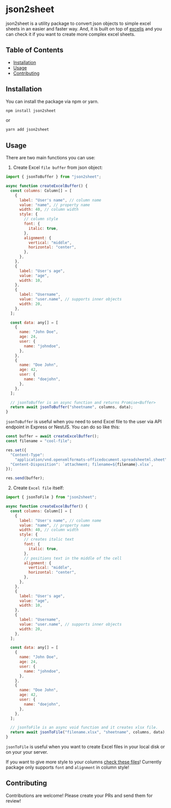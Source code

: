 # json2sheet

json2sheet is a utility package to convert json objects to simple excel sheets in an easier and faster way. And, it is built on top of [exceljs](https://www.npmjs.com/package/exceljs) and you can check it if you want to create more complex excel sheets.

## Table of Contents

- [Installation](#installation)
- [Usage](#usage)
- [Contributing](#contributing)

## Installation

You can install the package via npm or yarn.

```bash
npm install json2sheet
```

or

```bash
yarn add json2sheet
```

## Usage

There are two main functions you can use:

1. Create Excel `file buffer` from json object:

```javascript
import { jsonToBuffer } from "json2sheet";

async function createExcelBuffer() {
  const columns: Column[] = [
    {
      label: "User's name", // column name
      value: "name", // property name
      width: 40, // column width
      style: {
        // column style
        font: {
          italic: true,
        },
        alignment: {
          vertical: "middle",
          horizontal: "center",
        },
      },
    },
    {
      label: "User's age",
      value: "age",
      width: 10,
    },
    {
      label: "Username",
      value: "user.name", // supports inner objects
      width: 20,
    },
  ];

  const data: any[] = [
    {
      name: "John Doe",
      age: 24,
      user: {
        name: "johndoe",
      },
    },
    {
      name: "Doe John",
      age: 42,
      user: {
        name: "doejohn",
      },
    },
  ];

  // jsonToBuffer is an async function and returns Promise<Buffer>
  return await jsonToBuffer("sheetname", columns, data);
}
```

`jsonToBuffer` is useful when you need to send Excel file to the user via API endpoint in Express or NestJS.
You can do so like this:

```javascript
const buffer = await createExcelBuffer();
const filename = "cool-file";

res.set({
  "Content-Type":
    "application/vnd.openxmlformats-officedocument.spreadsheetml.sheet",
  "Content-Disposition": `attachment; filename=${filename}.xlsx`,
});

res.send(buffer);
```

2. Create `Excel file` itself:

```javascript
import { jsonToFile } from "json2sheet";

async function createExcelBuffer() {
  const columns: Column[] = [
    {
      label: "User's name", // column name
      value: "name", // property name
      width: 40, // column width
      style: {
        // creates italic text
        font: {
          italic: true,
        },
        // positions text in the middle of the cell
        alignment: {
          vertical: "middle",
          horizontal: "center",
        },
      },
    },
    {
      label: "User's age",
      value: "age",
      width: 10,
    },
    {
      label: "Username",
      value: "user.name", // supports inner objects
      width: 20,
    },
  ];

  const data: any[] = [
    {
      name: "John Doe",
      age: 24,
      user: {
        name: "johndoe",
      },
    },
    {
      name: "Doe John",
      age: 42,
      user: {
        name: "doejohn",
      },
    },
  ];

  // jsonToFile is an async void function and it creates xlsx file.
  return await jsonToFile("filename.xlsx", "sheetname", columns, data);
}
```

`jsonToFile` is useful when you want to create Excel files in your local disk or on your your server.

If you want to give more style to your columns [check these files](https://github.com/Rustam-Kirgizbaev/json2sheet/tree/main/src/interfaces)!
Currently package only supports `font` and `alignment` in column style!

## Contributing

Contributions are welcome! Please create your PRs and send them for review!
